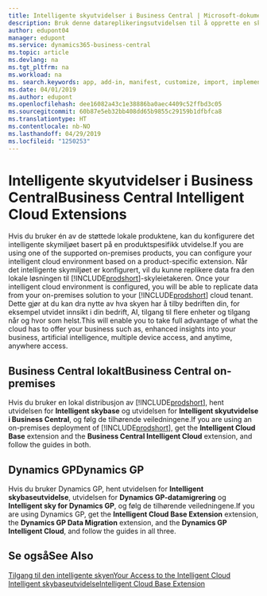 ```yaml
---
title: Intelligente skyutvidelser i Business Central | Microsoft-dokumentasjon
description: Bruk denne datareplikeringsutvidelsen til å opprette en skykopi av dataene, slik at du er koblet til den intelligente skyen.
author: edupont04
manager: edupont
ms.service: dynamics365-business-central
ms.topic: article
ms.devlang: na
ms.tgt_pltfrm: na
ms.workload: na
ms. search.keywords: app, add-in, manifest, customize, import, implement
ms.date: 04/01/2019
ms.author: edupont
ms.openlocfilehash: dee16082a43c1e38886ba0aec4409c52ffbd3c05
ms.sourcegitcommit: 60b87e5eb32bb408dd65b9855c29159b1dfbfca8
ms.translationtype: HT
ms.contentlocale: nb-NO
ms.lasthandoff: 04/29/2019
ms.locfileid: "1250253"
---
```

# <a name="business-central-intelligent-cloud-extensions"></a><span data-ttu-id="92028-103">Intelligente skyutvidelser i Business Central</span><span class="sxs-lookup"><span data-stu-id="92028-103">Business Central Intelligent Cloud Extensions</span></span>

<span data-ttu-id="92028-104">Hvis du bruker én av de støttede lokale produktene, kan du konfigurere det intelligente skymiljøet basert på en produktspesifikk utvidelse.</span><span class="sxs-lookup"><span data-stu-id="92028-104">If you are using one of the supported on-premises products, you can configure your intelligent cloud environment based on a product-specific extension.</span></span><span data-ttu-id="92028-105"> Når det intelligente skymiljøet er konfigurert, vil du kunne replikere data fra den lokale løsningen til [!INCLUDE[prodshort](includes/prodshort.md)]-skyleietakeren.</span><span class="sxs-lookup"><span data-stu-id="92028-105"> Once your intelligent cloud environment is configured, you will be able to replicate data from your on-premises solution to your [!INCLUDE[prodshort](includes/prodshort.md)] cloud tenant.</span></span> <span data-ttu-id="92028-106">Dette gjør at du kan dra nytte av hva skyen har å tilby bedriften din, for eksempel utvidet innsikt i din bedrift, AI, tilgang til flere enheter og tilgang når og hvor som helst.</span><span class="sxs-lookup"><span data-stu-id="92028-106">This will enable you to take full advantage of what the cloud has to offer your business such as, enhanced insights into your business, artificial intelligence, multiple device access, and anytime, anywhere access.</span></span>  

## <a name="business-central-on-premises"></a><span data-ttu-id="92028-107">Business Central lokalt</span><span class="sxs-lookup"><span data-stu-id="92028-107">Business Central on-premises</span></span>
<span data-ttu-id="92028-108">Hvis du bruker en lokal distribusjon av [!INCLUDE[prodshort](includes/prodshort.md)], hent utvidelsen for **Intelligent skybase** og utvidelsen for **Intelligent skyutvidelse i Business Central**, og følg de tilhørende veiledningene.</span><span class="sxs-lookup"><span data-stu-id="92028-108">If you are using an on-premises deployment of [!INCLUDE[prodshort](includes/prodshort.md)], get the **Intelligent Cloud Base** extension and the **Business Central Intelligent Cloud** extension, and follow the guides in both.</span></span>  

## <a name="dynamics-gp"></a><span data-ttu-id="92028-109">Dynamics GP</span><span class="sxs-lookup"><span data-stu-id="92028-109">Dynamics GP</span></span>
<span data-ttu-id="92028-110">Hvis du bruker Dynamics GP, hent utvidelsen for **Intelligent skybaseutvidelse**, utvidelsen for **Dynamics GP-datamigrering** og **Intelligent sky for Dynamics GP**, og følg de tilhørende veiledningene.</span><span class="sxs-lookup"><span data-stu-id="92028-110">If you are using Dynamics GP, get the **Intelligent Cloud Base Extension** extension, the **Dynamics GP Data Migration** extension, and the **Dynamics GP Intelligent Cloud**, and follow the guides in all three.</span></span>  

## <a name="see-also"></a><span data-ttu-id="92028-111">Se også</span><span class="sxs-lookup"><span data-stu-id="92028-111">See Also</span></span>

[<span data-ttu-id="92028-112">Tilgang til den intelligente skyen</span><span class="sxs-lookup"><span data-stu-id="92028-112">Your Access to the Intelligent Cloud</span></span>](about-intelligent-cloud.md)  
[<span data-ttu-id="92028-113">Intelligent skybaseutvidelse</span><span class="sxs-lookup"><span data-stu-id="92028-113">Intelligent Cloud Base Extension</span></span>](ui-extensions-intelligent-cloud.md)  

